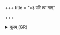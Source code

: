 +++
title = "०३ परि त्वा गाम्"

+++
<details><summary>मूलम् (GR)</summary>

परि त्वा गाम् इवासरं  
मम पत्तो निपत्तवे ।  
तन् मारुतं ह वैरुधम्  
आवतंकरणं कृतम् ॥
</details>